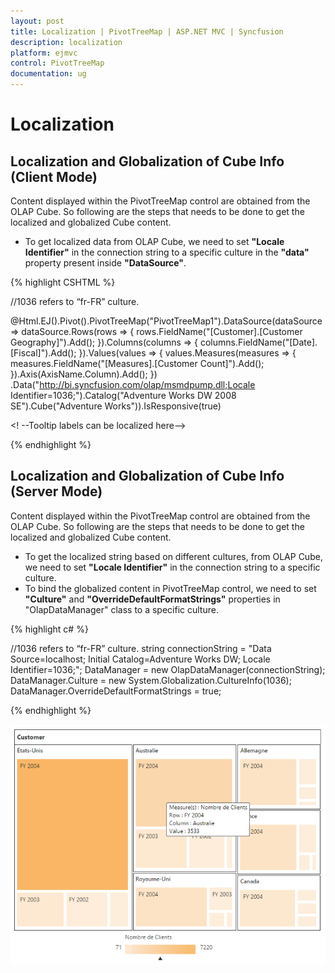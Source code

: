 ```yaml
---
layout: post
title: Localization | PivotTreeMap | ASP.NET MVC | Syncfusion
description: localization 
platform: ejmvc
control: PivotTreeMap
documentation: ug
---
```


# Localization

## Localization and Globalization of Cube Info (Client Mode)

Content displayed within the PivotTreeMap control are obtained from the OLAP Cube. So following are the steps that needs to be done to get the localized and globalized Cube content.

* To get localized data from OLAP Cube, we need to set **"Locale Identifier"** in the connection string to a specific culture in the **"data"** property present inside **"DataSource"**. 

{% highlight CSHTML %}

//1036 refers to “fr-FR” culture.
<!--Create a tag which acts as a container for PivotTreeMap--> 
@Html.EJ().Pivot().PivotTreeMap("PivotTreeMap1").DataSource(dataSource => dataSource.Rows(rows => { rows.FieldName("[Customer].[Customer Geography]").Add(); }).Columns(columns => { columns.FieldName("[Date].[Fiscal]").Add(); }).Values(values => { values.Measures(measures => { measures.FieldName("[Measures].[Customer Count]").Add(); }).Axis(AxisName.Column).Add(); })
.Data("http://bi.syncfusion.com/olap/msmdpump.dll;Locale Identifier=1036;").Catalog("Adventure Works DW 2008 SE").Cube("Adventure Works")).IsResponsive(true)

<! --Tooltip labels can be localized here-->
<script id="tooltipTemplate" type="application/jsrender">
    <div style="background:White; color:black; font-size:12px; font-weight:normal; border: 1px solid #4D4D4D; white-space: nowrap;border-radius: 2px; margin-right: 25px; min-width: 110px;padding-right: 5px; padding-left: 5px; padding-bottom: 2px ;width: auto; height: auto;">
        <div>Measure(s) : {{:~Measures(#data)}}</div><div>Row : {{:~Row(#data)}}</div><div>Column : {{:~Column(#data)}}</div><div>Value : {{:~Value(#data)}}</div>
    </div>
</script>  

{% endhighlight %}

## Localization and Globalization of Cube Info (Server Mode)

Content displayed within the PivotTreeMap control are obtained from the OLAP Cube. So following are the steps that needs to be done to get the localized and globalized Cube content.

* To get the localized string based on different cultures, from OLAP Cube, we need to set **"Locale Identifier"** in the connection string to a specific culture. 
* To bind the globalized content in PivotTreeMap control, we need to set **"Culture"** and **"OverrideDefaultFormatStrings"** properties in "OlapDataManager" class to a specific culture. 
 
{% highlight c# %}

//1036 refers to “fr-FR” culture.
string connectionString = "Data Source=localhost; Initial Catalog=Adventure Works DW; Locale Identifier=1036;";
DataManager = new OlapDataManager(connectionString);
DataManager.Culture = new System.Globalization.CultureInfo(1036);
DataManager.OverrideDefaultFormatStrings = true;

{% endhighlight %}

![](Localization_images/localization.png) 

